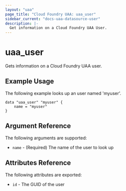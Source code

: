 ```yaml
---
layout: "uaa"
page_title: "Cloud Foundry UAA: uaa_user"
sidebar_current: "docs-uaa-datasource-user"
description: |-
  Get information on a Cloud Foundry UAA User.
---
```


# uaa\_user

Gets information on a Cloud Foundry UAA user.

## Example Usage

The following example looks up an user named 'myuser'. 

```
data "uaa_user" "myuser" {
    name = "myuser"    
}
```

## Argument Reference

The following arguments are supported:

* `name` - (Required) The name of the user to look up

## Attributes Reference

The following attributes are exported:

* `id` - The GUID of the user
